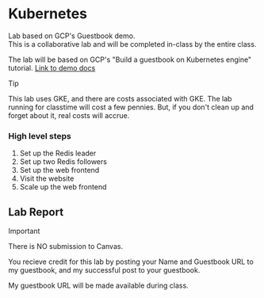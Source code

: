 # Kubernetes
Lab based on GCP's Guestbook demo.  
This is a collaborative lab and will be completed in-class by the entire class.

The lab will be based on GCP's  "Build a guestbook on Kubernetes engine" tutorial. [Link to demo docs](https://cloud.google.com/kubernetes-engine/docs/tutorials/guestbook?hl=en_US)

> [!TIP]
> This lab uses GKE, and there are costs associated with GKE.  The lab running for classtime will cost a few pennies.  But, if you don't clean up and forget about it, real costs will accrue.

### High level steps
1. Set up the Redis leader
2. Set up two Redis followers
3. Set up the web frontend
4. Visit the website
5. Scale up the web frontend

## Lab Report
> [!IMPORTANT]
> There is NO submission to Canvas.

You recieve credit for this lab by posting your Name and Guestbook URL to my guestbook, and my successful post to your guestbook. 

My guestbook URL will be made available during class.
